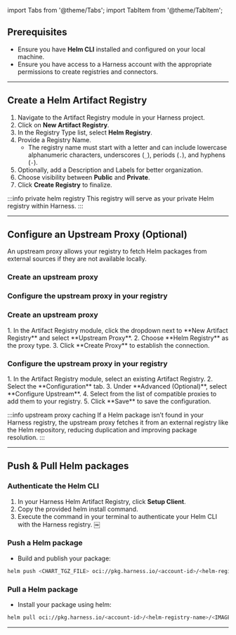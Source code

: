 import Tabs from '@theme/Tabs';
import TabItem from '@theme/TabItem';


## Prerequisites
- Ensure you have **Helm CLI** installed and configured on your local machine.
- Ensure you have access to a Harness account with the appropriate permissions to create registries and connectors.

---
## Create a Helm Artifact Registry
<Tabs>
<TabItem value="create-registry-interactive" label="Interactive Guide">
<DocVideo src="https://app.tango.us/app/embed/03b13afc-9a07-4956-9039-f02bc3752c5a?skipCover=false&defaultListView=false&skipBranding=false&makeViewOnly=true&hideAuthorAndDetails=true" title="Create Helm Artifact Registry in Harness" />
</TabItem>
<TabItem value="create-registry-step-by-step" label="Step-by-Step">

1. Navigate to the Artifact Registry module in your Harness project.
2. Click on **New Artifact Registry**.
3. In the Registry Type list, select **Helm Registry**.
4. Provide a Registry Name.
    - The registry name must start with a letter and can include lowercase alphanumeric characters, underscores (`_`), periods (`.`), and hyphens (`-`).
5. Optionally, add a Description and Labels for better organization.
6. Choose visibility between **Public** and **Private**.
7. Click **Create Registry** to finalize.

</TabItem>
</Tabs>

:::info private helm registry
This registry will serve as your private Helm registry within Harness.
:::

---
## Configure an Upstream Proxy (Optional)
An upstream proxy allows your registry to fetch Helm packages from external sources if they are not available locally.

<Tabs>
<TabItem value="configure-upstream-interactive" label="Interactive Guides">

<h3> Create an upstream proxy </h3>
<DocVideo src="https://app.tango.us/app/embed/5be881f8-d325-418d-92b4-e2563ff5b5d7?skipCover=false&defaultListView=false&skipBranding=false&makeViewOnly=true&hideAuthorAndDetails=true" title="Create Helm Upstream Proxy in Harness" />

<h3> Configure the upstream proxy in your registry </h3>
<DocVideo src="https://app.tango.us/app/embed/fa0a3442-ba11-4916-af84-35397822fecf?skipCover=false&defaultListView=false&skipBranding=false&makeViewOnly=true&hideAuthorAndDetails=true" title="Configure Helm Registry Upstream Proxy" />

</TabItem>
<TabItem value="configure-upstream-step-by-step" label="Step-by-Step">

<h3> Create an upstream proxy </h3>
1. In the Artifact Registry module, click the dropdown next to **New Artifact Registry** and select **Upstream Proxy**.
2. Choose **Helm Registry** as the proxy type.
3. Click **Create Proxy** to establish the connection.

<h3> Configure the upstream proxy in your registry </h3>
1. In the Artifact Registry module, select an existing Artifact Registry.
2. Select the **Configuration** tab.
3. Under **Advanced (Optional)**, select **Configure Upstream**.
4. Select from the list of compatible proxies to add them to your registry.
5. Click **Save** to save the configuration.

</TabItem>
</Tabs>

:::info upstream proxy caching
If a Helm package isn’t found in your Harness registry, the upstream proxy fetches it from an external registry like the Helm repository, reducing duplication and improving package resolution.
:::

---
## Push & Pull Helm packages
### Authenticate the Helm CLI
1. In your Harness Helm Artifact Registry, click **Setup Client**.
2. Copy the provided helm install command.
3. Execute the command in your terminal to authenticate your Helm CLI with the Harness registry. ￼

### Push a Helm package
- Build and publish your package:

```bash
helm push <CHART_TGZ_FILE> oci://pkg.harness.io/<account-id>/<helm-registry-name>/helm
```

### Pull a Helm package
- Install your package using helm:
```bash
helm pull oci://pkg.harness.io/<account-id>/<helm-registry-name>/<IMAGE_NAME> --version <TAG>
```

---